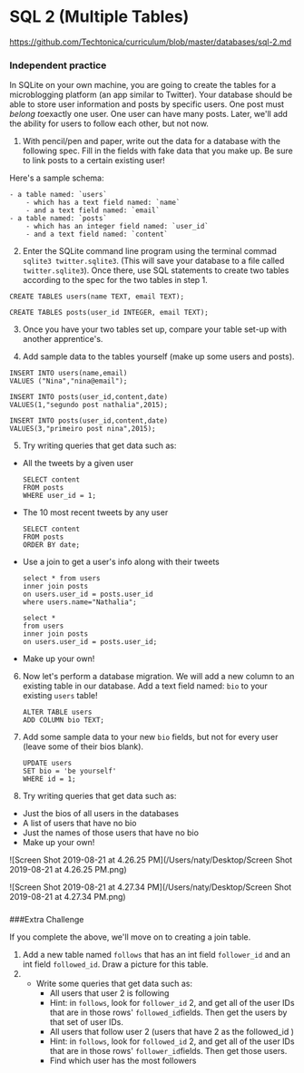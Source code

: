 # SQL 2 (Multiple Tables)

https://github.com/Techtonica/curriculum/blob/master/databases/sql-2.md

### Independent practice

In SQLite on your own machine, you are going to create the tables for a microblogging platform (an app similar to Twitter). Your database should be able to store user information and posts by specific users. One post must *belong to*exactly one user. One user can have many posts. Later, we'll add the ability for users to follow each other, but not now.

1. With pencil/pen and paper, write out the data for a database with the following spec. Fill in the fields with fake data that you make up. Be sure to link posts to a certain existing user!

Here's a sample schema:

```
- a table named: `users`
    - which has a text field named: `name`
    - and a text field named: `email`
- a table named: `posts`
    - which has an integer field named: `user_id`
    - and a text field named: `content`
```

2. Enter the SQLite command line program using the terminal commad `sqlite3 twitter.sqlite3`. (This will save your database to a file called `twitter.sqlite3`). Once there, use SQL statements to create two tables according to the spec for the two tables in step 1.

```
CREATE TABLES users(name TEXT, email TEXT);

CREATE TABLES posts(user_id INTEGER, email TEXT);
```



3. Once you have your two tables set up, compare your table set-up with another apprentice's.

4. Add sample data to the tables yourself (make up some users and posts).

```
INSERT INTO users(name,email)
VALUES ("Nina","nina@email");

INSERT INTO posts(user_id,content,date)
VALUES(1,"segundo post nathalia",2015);

INSERT INTO posts(user_id,content,date)
VALUES(3,"primeiro post nina",2015);
```



5. Try writing queries that get data such as:

- All the tweets by a given user

  ```
  SELECT content
  FROM posts
  WHERE user_id = 1;
  ```

- The 10 most recent tweets by any user

  ```
  SELECT content
  FROM posts
  ORDER BY date;
  ```

  

- Use a join to get a user's info along with their tweets

  ```
  select * from users 
  inner join posts 
  on users.user_id = posts.user_id 
  where users.name="Nathalia";
  
  select * 
  from users 
  inner join posts 
  on users.user_id = posts.user_id;
  ```

  

- Make up your own!

6. Now let's perform a database migration. We will add a new column to an existing table in our database. Add a text field named: `bio` to your existing `users` table!

   ```
   ALTER TABLE users
   ADD COLUMN bio TEXT;
   ```

   

7. Add some sample data to your new `bio` fields, but not for every user (leave some of their bios blank).

   ```
   UPDATE users 
   SET bio = 'be yourself' 
   WHERE id = 1; 
   ```

   

8. Try writing queries that get data such as:

- Just the bios of all users in the databases
- A list of users that have no bio
- Just the names of those users that have no bio
- Make up your own!



![Screen Shot 2019-08-21 at 4.26.25 PM](/Users/naty/Desktop/Screen Shot 2019-08-21 at 4.26.25 PM.png)

![Screen Shot 2019-08-21 at 4.27.34 PM](/Users/naty/Desktop/Screen Shot 2019-08-21 at 4.27.34 PM.png)

###  

###Extra Challenge

If you complete the above, we'll move on to creating a join table.

1. Add a new table named `follows` that has an int field `follower_id` and an int field `followed_id`. Draw a picture for this table.
2. - Write some queries that get data such as:
     - All users that user 2 is following
     - Hint: in `follows`, look for `follower_id` 2, and get all of the user IDs that are in those rows' `followed_id`fields. Then get the users by that set of user IDs.
     - All users that follow user 2 (users that have 2 as the followed_id )
     - Hint: in `follows`, look for `followed_id` 2, and get all of the user IDs that are in those rows' `follower_id`fields. Then get those users.
     - Find which user has the most followers





